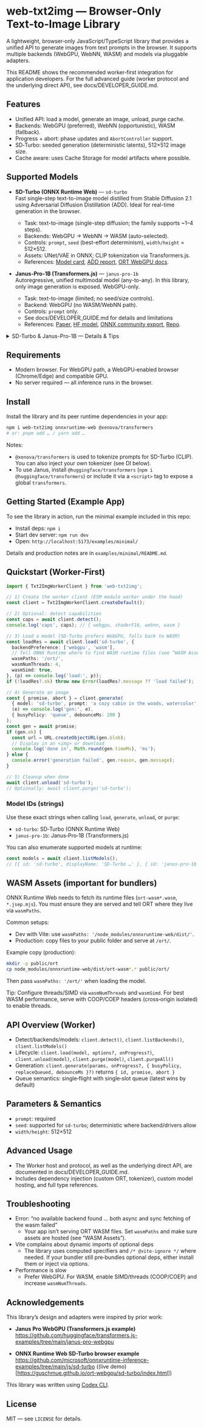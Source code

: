 # web-txt2img — Browser‑Only Text‑to‑Image Library

A lightweight, browser‑only JavaScript/TypeScript library that provides a unified API to generate images from text prompts in the browser. It supports multiple backends (WebGPU, WebNN, WASM) and models via pluggable adapters.

This README shows the recommended worker‑first integration for application developers. For the full advanced guide (worker protocol and the underlying direct API), see docs/DEVELOPER_GUIDE.md.

## Features

- Unified API: load a model, generate an image, unload, purge cache.
- Backends: WebGPU (preferred), WebNN (opportunistic), WASM (fallback).
- Progress + abort: phase updates and `AbortController` support.
- SD‑Turbo: seeded generation (deterministic latents), 512×512 image size.
- Cache aware: uses Cache Storage for model artifacts where possible.

## Supported Models

- **SD-Turbo (ONNX Runtime Web)** — `sd-turbo`  
  Fast single-step text-to-image model distilled from Stable Diffusion 2.1 using Adversarial Diffusion Distillation (ADD). Ideal for real-time generation in the browser.  
  - Task: text-to-image (single-step diffusion; the family supports ~1–4 steps).  
  - Backends: WebGPU → WebNN → WASM (auto-selected).  
  - Controls: `prompt`, `seed` (best-effort determinism), `width/height` = 512×512.  
  - Assets: UNet/VAE in ONNX; CLIP tokenization via Transformers.js.  
  - References: [Model card](https://huggingface.co/stabilityai/sd-turbo), [ADD report](https://stability.ai/research/adversarial-diffusion-distillation), [ORT WebGPU docs](https://onnxruntime.ai/docs/tutorials/web/ep-webgpu.html).

- **Janus-Pro-1B (Transformers.js)** — `janus-pro-1b`  
  Autoregressive, unified multimodal model (any-to-any). In this library, only image generation is exposed. WebGPU-only.
  - Task: text-to-image (limited; no seed/size controls).  
  - Backend: WebGPU (no WASM/WebNN path).  
  - Controls: `prompt` only.  
  - See docs/DEVELOPER_GUIDE.md for details and limitations
  - References: [Paper](https://arxiv.org/html/2501.17811v1), [HF model](https://huggingface.co/deepseek-ai/Janus-Pro-1B), [ONNX community export](https://huggingface.co/onnx-community/Janus-Pro-1B-ONNX), [Repo](https://github.com/deepseek-ai/Janus).

<details>
<summary>SD-Turbo & Janus-Pro-1B — Details & Tips</summary>

### SD-Turbo — Details & Tips

- **What it is.** A distilled Stable Diffusion 2.1 variant trained with **ADD** for single-step (turbo) synthesis; great for low-latency browser generation. See the model card and research report above.  
- **Backends.** Prefer **WebGPU** for speed; WebNN and WASM serve as opportunistic/fallback paths. See the ORT WebGPU execution provider docs for capabilities and flags.  
- **Determinism.** `seed` aims for deterministic latents, but cross-backend/driver differences can introduce small variations.  
- **Demos & references.** Community demos show SD-Turbo running fully in-browser (e.g., ORT WebGPU SD-Turbo demo; WebNN SD-Turbo demo).  
  - Example demos: [guschmue/ort-webgpu (SD-Turbo)](https://github.com/guschmue/ort-webgpu), [WebNN SD-Turbo demo](https://microsoft.github.io/webnn-developer-preview/demos/sd-turbo/).

### Janus-Pro-1B — Details & Tips

- **What it is.** A ~1B-parameter **autoregressive** unified multimodal model (“Janus-Pro”) from DeepSeek; research indicates improved text-to-image quality vs. earlier Janus.  
- **Browser support.** **WebGPU-only** in this library’s adapter due to heavy shader workloads and memory usage.  
- **Library note.** Use **Transformers.js** (v3+) in the browser. You can install the official package (`@huggingface/transformers`) or include it via a `<script>` tag to expose a global `transformers`. See the Transformers.js docs and examples for environment setup.  
  - Docs: [Transformers.js installation](https://huggingface.co/docs/transformers.js/en/installation), [GitHub](https://github.com/huggingface/transformers.js).

</details>

## Requirements

- Modern browser. For WebGPU path, a WebGPU‑enabled browser (Chrome/Edge) and compatible GPU.
- No server required — all inference runs in the browser.

## Install

Install the library and its peer runtime dependencies in your app:

```bash
npm i web-txt2img onnxruntime-web @xenova/transformers
# or: pnpm add … / yarn add …
```

Notes:
- `@xenova/transformers` is used to tokenize prompts for SD-Turbo (CLIP). You can also inject your own tokenizer (see DI below).
- To use Janus, install `@huggingface/transformers` (`npm i @huggingface/transformers`) or include it via a `<script>` tag to expose a global `transformers`.

## Getting Started (Example App)

To see the library in action, run the minimal example included in this repo:

- Install deps: `npm i`
- Start dev server: `npm run dev`
- Open: `http://localhost:5173/examples/minimal/`

Details and production notes are in `examples/minimal/README.md`.

## Quickstart (Worker‑First)

```ts
import { Txt2ImgWorkerClient } from 'web-txt2img';

// 1) Create the worker client (ESM module worker under the hood)
const client = Txt2ImgWorkerClient.createDefault();

// 2) Optional: detect capabilities
const caps = await client.detect();
console.log('caps', caps); // { webgpu, shaderF16, webnn, wasm }

// 3) Load a model (SD‑Turbo prefers WebGPU, falls back to WASM)
const loadRes = await client.load('sd-turbo', {
  backendPreference: ['webgpu', 'wasm'],
  // Tell ONNX Runtime where to find WASM runtime files (see “WASM Assets”)
  wasmPaths: '/ort/',
  wasmNumThreads: 4,
  wasmSimd: true,
}, (p) => console.log('load:', p));
if (!loadRes?.ok) throw new Error(loadRes?.message ?? 'load failed');

// 4) Generate an image
const { promise, abort } = client.generate(
  { model: 'sd-turbo', prompt: 'a cozy cabin in the woods, watercolor', seed: 42 },
  (e) => console.log('gen:', e),
  { busyPolicy: 'queue', debounceMs: 200 }
);
const gen = await promise;
if (gen.ok) {
  const url = URL.createObjectURL(gen.blob);
  // Display in an <img> or download
  console.log('done in', Math.round(gen.timeMs), 'ms');
} else {
  console.error('generation failed', gen.reason, gen.message);
}

// 5) Cleanup when done
await client.unload('sd-turbo');
// Optionally: await client.purge('sd-turbo');
```

### Model IDs (strings)

Use these exact strings when calling `load`, `generate`, `unload`, or `purge`:

- `sd-turbo`: SD‑Turbo (ONNX Runtime Web)
- `janus-pro-1b`: Janus‑Pro‑1B (Transformers.js)

You can also enumerate supported models at runtime:

```ts
const models = await client.listModels();
// [{ id: 'sd-turbo', displayName: 'SD-Turbo …' }, { id: 'janus-pro-1b', … }]
```

## WASM Assets (important for bundlers)

ONNX Runtime Web needs to fetch its runtime files (`ort-wasm*.wasm`, `*.jsep.mjs`). You must ensure they are served and tell ORT where they live via `wasmPaths`.

Common setups:
- Dev with Vite: use `wasmPaths: '/node_modules/onnxruntime-web/dist/'`.
- Production: copy files to your public folder and serve at `/ort/`.

Example copy (production):
```bash
mkdir -p public/ort
cp node_modules/onnxruntime-web/dist/ort-wasm*.* public/ort/
```
Then pass `wasmPaths: '/ort/'` when loading the model.

Tip: Configure threads/SIMD via `wasmNumThreads` and `wasmSimd`. For best WASM performance, serve with COOP/COEP headers (cross‑origin isolated) to enable threads.

## API Overview (Worker)

- Detect/backends/models: `client.detect()`, `client.listBackends()`, `client.listModels()`
- Lifecycle: `client.load(model, options?, onProgress?)`, `client.unload(model)`, `client.purge(model)`, `client.purgeAll()`
- Generation: `client.generate(params, onProgress?, { busyPolicy, replaceQueued, debounceMs }?)` returns `{ id, promise, abort }`
- Queue semantics: single‑flight with single‑slot queue (latest wins by default)

## Parameters & Semantics

- `prompt`: required
- `seed`: supported for `sd-turbo`; deterministic where backend/drivers allow
- `width/height`: 512×512

## Advanced Usage

- The Worker host and protocol, as well as the underlying direct API, are documented in docs/DEVELOPER_GUIDE.md.
- Includes dependency injection (custom ORT, tokenizer), custom model hosting, and full type references.

## Troubleshooting

- Error: “no available backend found … both async and sync fetching of the wasm failed”
  - Your app isn’t serving ORT WASM files. Set `wasmPaths` and make sure assets are hosted (see “WASM Assets”).
- Vite complains about dynamic imports of optional deps
  - The library uses computed specifiers and `/* @vite-ignore */` where needed. If your bundler still pre‑bundles optional deps, either install them or inject via options.
- Performance is slow
  - Prefer WebGPU. For WASM, enable SIMD/threads (COOP/COEP) and increase `wasmNumThreads`.

## Acknowledgements

This library’s design and adapters were inspired by prior work:

- **Janus Pro WebGPU (Transformers.js example)**  
  https://github.com/huggingface/transformers.js-examples/tree/main/janus-pro-webgpu

- **ONNX Runtime Web SD-Turbo browser example**  
  https://github.com/microsoft/onnxruntime-inference-examples/tree/main/js/sd-turbo
  ((live demo)[https://guschmue.github.io/ort-webgpu/sd-turbo/index.html])

This library was written using [Codex CLI](https://developers.openai.com/codex/cli/).

## License

MIT — see `LICENSE` for details.